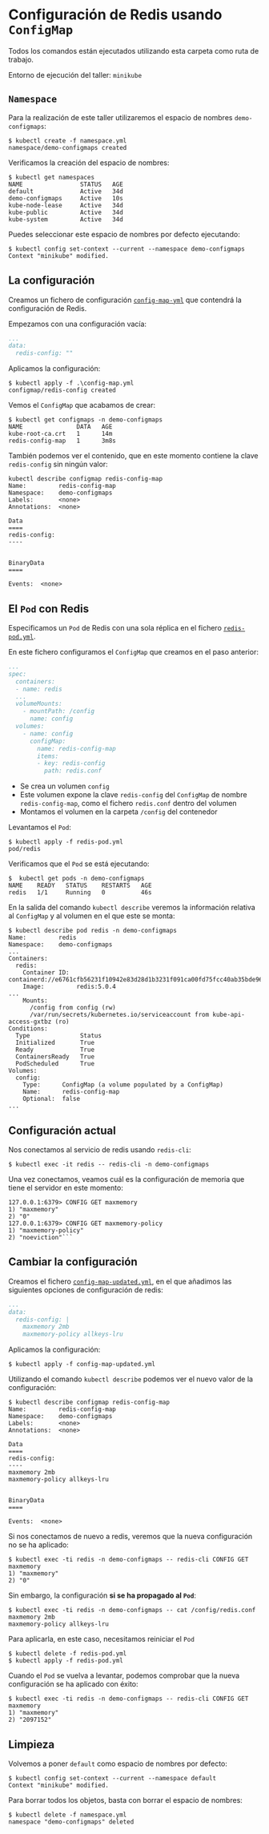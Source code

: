 # Configuración de Redis usando `ConfigMap`

Todos los comandos están ejecutados utilizando esta carpeta como ruta de trabajo.

Entorno de ejecución del taller: `minikube`


## `Namespace`

Para la realización de este taller utilizaremos el espacio de nombres `demo-configmaps`:

```shell
$ kubectl create -f namespace.yml
namespace/demo-configmaps created
```

Verificamos la creación del espacio de nombres:

```shell
$ kubectl get namespaces
NAME                STATUS   AGE
default             Active   34d
demo-configmaps     Active   10s
kube-node-lease     Active   34d
kube-public         Active   34d
kube-system         Active   34d
```

Puedes seleccionar este espacio de nombres por defecto ejecutando:

```shell
$ kubectl config set-context --current --namespace demo-configmaps
Context "minikube" modified.
```

## La configuración

Creamos un fichero de configuración [`config-map-yml`](./config-map.yml) que contendrá la configuración de Redis.

Empezamos con una configuración vacía:

```yml
...
data:
  redis-config: ""
```

Aplicamos la configuración:

```shell
$ kubectl apply -f .\config-map.yml
configmap/redis-config created
```

Vemos el `ConfigMap` que acabamos de crear:

```shell
$ kubectl get configmaps -n demo-configmaps
NAME               DATA   AGE
kube-root-ca.crt   1      14m
redis-config-map   1      3m8s
```

También podemos ver el contenido, que en este momento contiene la clave `redis-config` sin ningún valor:


```shell
kubectl describe configmap redis-config-map
Name:         redis-config-map
Namespace:    demo-configmaps
Labels:       <none>
Annotations:  <none>

Data
====
redis-config:
----


BinaryData
====

Events:  <none>
```
## El `Pod` con Redis

Especificamos un `Pod` de Redis con una sola réplica en el fichero [`redis-pod.yml`](./redis-pod.yml).

En este fichero configuramos el `ConfigMap` que creamos en el paso anterior:

```yaml
...
spec:
  containers:
  - name: redis
  ...
  volumeMounts:
    - mountPath: /config
      name: config
  volumes:
    - name: config
      configMap:
        name: redis-config-map
        items:
        - key: redis-config
          path: redis.conf
```
* Se crea un volumen `config`
* Este volumen expone la clave `redis-config` del `ConfigMap` de nombre `redis-config-map`, como el fichero `redis.conf`
  dentro del volumen
* Montamos el volumen en la carpeta `/config` del contenedor

Levantamos el `Pod`:

```shell
$ kubectl apply -f redis-pod.yml
pod/redis
```

Verificamos que el `Pod` se está ejecutando:

```shell
$  kubectl get pods -n demo-configmaps
NAME    READY   STATUS    RESTARTS   AGE
redis   1/1     Running   0          46s
```

En la salida del comando `kubectl describe` veremos la información relativa al `ConfigMap` y
al volumen en el que este se monta:

```shell
$ kubectl describe pod redis -n demo-configmaps
Name:         redis
Namespace:    demo-configmaps
...
Containers:
  redis:
    Container ID:  containerd://e6761cfb56231f10942e83d28d1b3231f091ca00fd75fcc40ab35bde960f411a
    Image:         redis:5.0.4
...
    Mounts:
      /config from config (rw)
      /var/run/secrets/kubernetes.io/serviceaccount from kube-api-access-gxtbz (ro)
Conditions:
  Type              Status
  Initialized       True
  Ready             True
  ContainersReady   True
  PodScheduled      True
Volumes:
  config:
    Type:      ConfigMap (a volume populated by a ConfigMap)
    Name:      redis-config-map
    Optional:  false
...
```

## Configuración actual

Nos conectamos al servicio de redis usando `redis-cli`:

```shell
$ kubectl exec -it redis -- redis-cli -n demo-configmaps
```

Una vez conectamos, veamos cuál es la configuración de memoria que tiene el 
servidor en este momento:

```shell
127.0.0.1:6379> CONFIG GET maxmemory
1) "maxmemory"
2) "0"
127.0.0.1:6379> CONFIG GET maxmemory-policy
1) "maxmemory-policy"
2) "noeviction"```
```

## Cambiar la configuración

Creamos el fichero [`config-map-updated.yml`](./config-map-updated.yml), en el que 
añadimos las siguientes opciones de configuración de redis:

```yml
...
data:
  redis-config: |
    maxmemory 2mb
    maxmemory-policy allkeys-lru    
```

Aplicamos la configuración:

```shell
$ kubectl apply -f config-map-updated.yml
```

Utilizando el comando `kubectl describe` podemos ver el nuevo valor de la configuración:

```shell
$ kubectl describe configmap redis-config-map
Name:         redis-config-map
Namespace:    demo-configmaps
Labels:       <none>
Annotations:  <none>

Data
====
redis-config:
----
maxmemory 2mb
maxmemory-policy allkeys-lru


BinaryData
====

Events:  <none>
```

Si nos conectamos de nuevo a redis, veremos que la nueva configuración no se ha aplicado:

```shell
$ kubectl exec -ti redis -n demo-configmaps -- redis-cli CONFIG GET maxmemory
1) "maxmemory"
2) "0"
```

Sin embargo, la configuración **si se ha propagado al `Pod`**:

```shell
$ kubectl exec -ti redis -n demo-configmaps -- cat /config/redis.conf        
maxmemory 2mb
maxmemory-policy allkeys-lru
```

Para aplicarla, en este caso, necesitamos reiniciar el `Pod`

```shell
$ kubectl delete -f redis-pod.yml
$ kubectl apply -f redis-pod.yml
```

Cuando el `Pod` se vuelva a levantar, podemos comprobar que la nueva configuración
se ha aplicado con éxito:

```shell
$ kubectl exec -ti redis -n demo-configmaps -- redis-cli CONFIG GET maxmemory
1) "maxmemory"
2) "2097152"
```

## Limpieza

Volvemos a poner `default` como espacio de nombres por defecto:

```shell
$ kubectl config set-context --current --namespace default
Context "minikube" modified.
```


Para borrar todos los objetos, basta con borrar el espacio de nombres:

```shell
$ kubectl delete -f namespace.yml
namespace "demo-configmaps" deleted
```